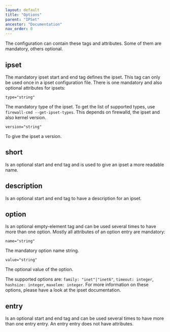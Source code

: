 ```yaml
---
layout: default
title: "Options"
parent: "IPSet"
ancestor: "Documentation"
nav_order: 0
---
```


The configuration can contain these tags and attributes. Some of them are mandatory, others optional. 

## ipset

The mandatory ipset start and end tag defines the ipset. This tag can only be used once in a ipset configuration file. There is one mandatory and also optional attributes for ipsets: 

    type="string"

The mandatory type of the ipset. To get the list of supported types, use `firewall-cmd --get-ipset-types`. This depends on firewalld, the ipset and also kernel version.

    version="string"

To give the ipset a version. 

## short

Is an optional start and end tag and is used to give an ipset a more readable name.

## description

Is an optional start and end tag to have a description for an ipset.

## option

Is an optional empty-element tag and can be used several times to have more than one option. Mostly all attributes of an option entry are mandatory: 

    name="string"

The mandatory option name string. 

    value="string"

The optional value of the option. 

The supported options are: `family: "inet"|"inet6"`, `timeout: integer`, `hashsize: integer`, `maxelem: integer`. For more information on these options, please have a look at the ipset documentation. 

## entry

Is an optional start and end tag and can be used several times to have more than one entry entry. An entry entry does not have attributes.
